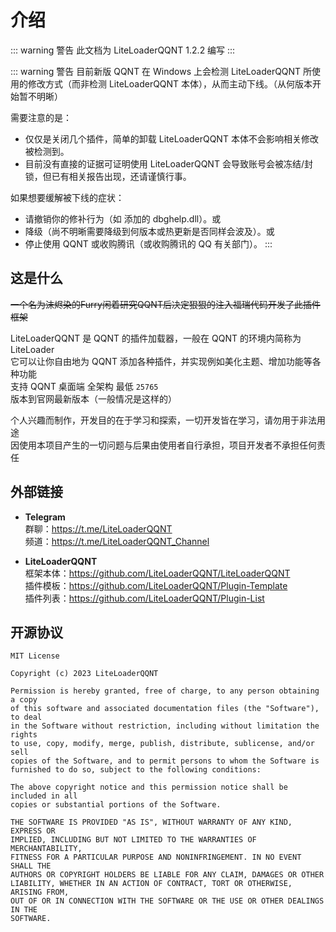 # 介绍

::: warning 警告
此文档为 LiteLoaderQQNT 1.2.2 编写
:::

::: warning 警告
目前新版 QQNT 在 Windows 上会检测 LiteLoaderQQNT 所使用的修改方式（而非检测 LiteLoaderQQNT 本体），从而主动下线。（从何版本开始暂不明晰）

需要注意的是：
 - 仅仅是关闭几个插件，简单的卸载 LiteLoaderQQNT 本体不会影响相关修改被检测到。
 - 目前没有直接的证据可证明使用 LiteLoaderQQNT 会导致账号会被冻结/封锁，但已有相关报告出现，还请谨慎行事。

如果想要缓解被下线的症状：
 - 请撤销你的修补行为（如 添加的 dbghelp.dll）。或
 - 降级（尚不明晰需要降级到何版本或热更新是否同样会波及）。或
 - 停止使用 QQNT 或收购腾讯（或收购腾讯的 QQ 有关部门）。
:::



## 这是什么

~~一个名为沫烬染的Furry闲着研究QQNT后决定狠狠的注入福瑞代码开发了此插件框架~~

LiteLoaderQQNT 是 QQNT 的插件加载器，一般在 QQNT 的环境内简称为 LiteLoader  
它可以让你自由地为 QQNT 添加各种插件，并实现例如美化主题、增加功能等各种功能  
支持 QQNT 桌面端 全架构 最低 `25765` 版本到官网最新版本（一般情况是这样的）

个人兴趣而制作，开发目的在于学习和探索，一切开发皆在学习，请勿用于非法用途  
因使用本项目产生的一切问题与后果由使用者自行承担，项目开发者不承担任何责任



## 外部链接

- **Telegram**  
群聊：https://t.me/LiteLoaderQQNT  
频道：https://t.me/LiteLoaderQQNT_Channel

- **LiteLoaderQQNT**  
框架本体：https://github.com/LiteLoaderQQNT/LiteLoaderQQNT  
插件模板：https://github.com/LiteLoaderQQNT/Plugin-Template  
插件列表：https://github.com/LiteLoaderQQNT/Plugin-List



## 开源协议

```
MIT License

Copyright (c) 2023 LiteLoaderQQNT

Permission is hereby granted, free of charge, to any person obtaining a copy
of this software and associated documentation files (the "Software"), to deal
in the Software without restriction, including without limitation the rights
to use, copy, modify, merge, publish, distribute, sublicense, and/or sell
copies of the Software, and to permit persons to whom the Software is
furnished to do so, subject to the following conditions:

The above copyright notice and this permission notice shall be included in all
copies or substantial portions of the Software.

THE SOFTWARE IS PROVIDED "AS IS", WITHOUT WARRANTY OF ANY KIND, EXPRESS OR
IMPLIED, INCLUDING BUT NOT LIMITED TO THE WARRANTIES OF MERCHANTABILITY,
FITNESS FOR A PARTICULAR PURPOSE AND NONINFRINGEMENT. IN NO EVENT SHALL THE
AUTHORS OR COPYRIGHT HOLDERS BE LIABLE FOR ANY CLAIM, DAMAGES OR OTHER
LIABILITY, WHETHER IN AN ACTION OF CONTRACT, TORT OR OTHERWISE, ARISING FROM,
OUT OF OR IN CONNECTION WITH THE SOFTWARE OR THE USE OR OTHER DEALINGS IN THE
SOFTWARE.
```
